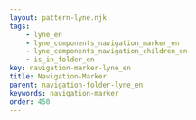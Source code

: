 ```yaml
---
layout: pattern-lyne.njk
tags: 
    - lyne_en
    - lyne_components_navigation_marker_en
    - lyne_components_navigation_children_en
    - is_in_folder_en
key: navigation-marker-lyne_en
title: Navigation-Marker
parent: navigation-folder-lyne_en
keywords: navigation-marker
order: 450
---
```

